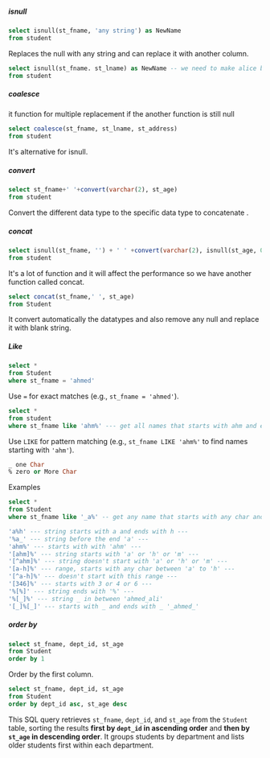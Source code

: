 ##### isnull
```sql
select isnull(st_fname, 'any string') as NewName
from student
```

Replaces the null with any string and can replace it with another column.

```sql
select isnull(st_fname. st_lname) as NewName -- we need to make alice because it's new column --
from student
```

##### coalesce
it function for multiple replacement if the another function is still null
```sql
select coalesce(st_fname, st_lname, st_address)
from student
```
It's alternative for isnull.

##### convert
```sql
select st_fname+' '+convert(varchar(2), st_age)
from student
```
Convert the different data type to the specific data type to concatenate .

##### concat
```sql
select isnull(st_fname, '') + ' ' +convert(varchar(2), isnull(st_age, 0))
from student
```
It's a lot of function and it will affect the performance so we have another function called concat.

```sql
select concat(st_fname,' ', st_age)
from Student
```
It convert automatically the datatypes and also remove any null and replace it with blank string.

##### Like
```sql 
select *
from Student
where st_fname = 'ahmed'
```
Use `=` for exact matches (e.g., `st_fname = 'ahmed'`).

```sql
select *
from student
where st_fname like 'ahm%' --- get all names that starts with ahm and enc with any characters
```
Use `LIKE` for pattern matching (e.g., `st_fname LIKE 'ahm%'` to find names starting with `'ahm'`).
```sql
_ one Char
% zero or More Char
```
Examples
```sql
select *
from Student
where st_fname like '_a%' -- get any name that starts with any char and after it 'a' follows with any chars--
```

```sql
'a%h' --- string starts with a and ends with h ---
'%a_' --- string before the end 'a' ---
'ahm%' --- starts with with 'ahm' ---
'[ahm]%' --- string starts with 'a' or 'h' or 'm' ---
'[^ahm]%' --- string doesn't start with 'a' or 'h' or 'm' ---
'[a-h]%' --- range, starts with any char between 'a' to 'h' ---
'[^a-h]%' --- doesn't start with this range ---
'[346]%' --- starts with 3 or 4 or 6 ---
'%[%]' --- string ends with '%' ---
'%[_]%' --- string _ in between 'ahmed_ali'
'[_]%[_]' --- starts with _ and ends with _ '_ahmed_'
```


##### order by
```sql
select st_fname, dept_id, st_age
from Student
order by 1
```
Order by the first column.

```sql
select st_fname, dept_id, st_age
from Student
order by dept_id asc, st_age desc
```
This SQL query retrieves `st_fname`, `dept_id`, and `st_age` from the `Student` table, sorting the results **first by `dept_id` in ascending order** and **then by `st_age` in descending order**. It groups students by department and lists older students first within each department.